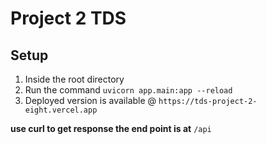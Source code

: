 # Project 2 TDS


## Setup
1. Inside the root directory
2. Run the command `uvicorn app.main:app --reload`
3. Deployed version is available @ `https://tds-project-2-eight.vercel.app`

__use curl to get response the end point is at__ `/api` 


